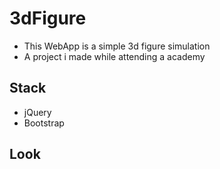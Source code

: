 # 3dFigure

* This WebApp is a simple 3d figure simulation
* A project i made while attending a academy

## Stack
* jQuery
* Bootstrap

## Look
